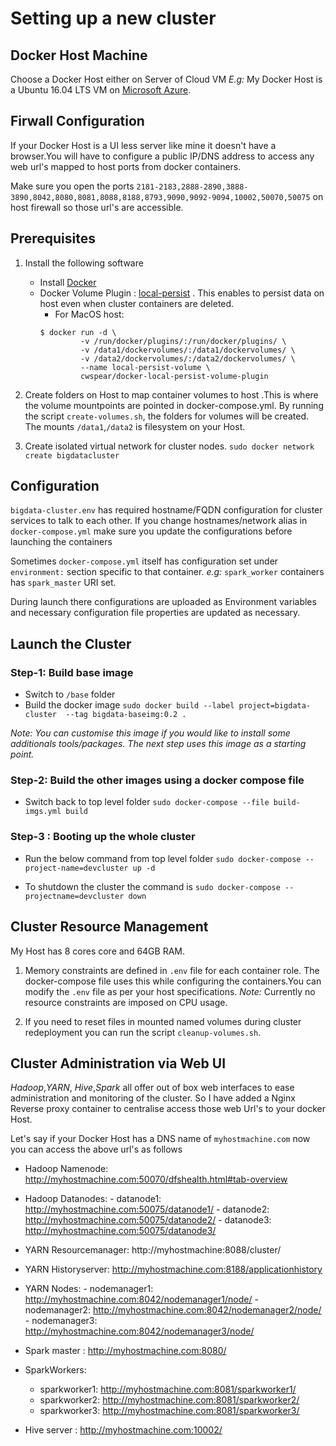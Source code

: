 # Setting up a new cluster

## Docker Host Machine
Choose a Docker Host either on Server of Cloud VM
_E.g:_ My Docker Host is a Ubuntu 16.04 LTS VM on [Microsoft Azure](https://portal.azure.com).

## Firwall Configuration
If your Docker Host is a UI less server like mine it doesn't have a browser.You will have to configure a public IP/DNS address to access any web url's mapped to host ports from docker containers.

Make sure you open the ports `2181-2183,2888-2890,3888-3890,8042,8080,8081,8088,8188,8793,9090,9092-9094,10002,50070,50075` on host firewall so those url's are accessible.

## Prerequisites
1. Install the following software
   - Install [Docker](https://docs.docker.com/engine/installation/linux/docker-ce)
   - Docker Volume Plugin : [local-persist](https://github.com/CWSpear/local-persist) . This enables to persist data on host  even when cluster containers are deleted.
     - For MacOS host:
     ```
     $ docker run -d \
              -v /run/docker/plugins/:/run/docker/plugins/ \
              -v /data1/dockervolumes/:/data1/dockervolumes/ \
              -v /data2/dockervolumes/:/data2/dockervolumes/ \
              --name local-persist-volume \
              cwspear/docker-local-persist-volume-plugin
     ```

2. Create folders on Host to map container volumes to host .This is where the volume mountpoints are pointed in docker-compose.yml.
  By running the script `create-volumes.sh`, the folders for volumes will be created.
  The mounts `/data1`,`/data2` is filesystem on your Host.

3. Create isolated virtual network for cluster nodes.
    `sudo docker network create bigdatacluster`

## Configuration
`bigdata-cluster.env` has required hostname/FQDN configuration for cluster services to talk to each other. If you change hostnames/network alias in `docker-compose.yml` make sure you update the configurations before launching the containers

Sometimes `docker-compose.yml` itself has configuration set under `environment:` section specific to that container.
_e.g:_ `spark_worker` containers has `spark_master` URI set.

During launch there configurations are uploaded as Environment variables and necessary configuration file properties are updated as necessary.


## Launch the Cluster

### Step-1: Build base image
- Switch to `/base` folder
- Build the docker image
`sudo docker build --label project=bigdata-cluster  --tag bigdata-baseimg:0.2 .`

*Note: You can customise this image if you would like to install some additionals tools/packages. The next step uses this image as a starting point.*

### Step-2: Build the other images using a docker compose file
-  Switch back to top level folder
`sudo docker-compose --file build-imgs.yml build`

### Step-3 : Booting up the whole cluster
- Run the below command from top level folder
`sudo docker-compose --project-name=devcluster up -d`

- To shutdown the cluster the command is
`sudo docker-compose --projectname=devcluster down`

## Cluster Resource Management
My Host has 8 cores core and 64GB RAM.

1. Memory constraints are defined in `.env` file for each container role. The docker-compose file uses this while configuring the containers.You can modify the `.env` file as per your host specifications.
_Note:_ Currently no resource constraints are imposed on CPU usage.

2. If you need to reset files in mounted named volumes during cluster redeployment you can run the script `cleanup-volumes.sh`.


## Cluster Administration via Web UI

_Hadoop_,_YARN_, _Hive_,_Spark_ all offer out of box web interfaces to ease administration and monitoring of the cluster. So I have added a Nginx Reverse proxy container to centralise access those web Url's to your docker Host.

Let's say if your Docker Host has a DNS name of `myhostmachine.com` now you can access the above url's as follows


- Hadoop Namenode: http://myhostmachine.com:50070/dfshealth.html#tab-overview
- Hadoop Datanodes:
      - datanode1: http://myhostmachine.com:50075/datanode1/
      - datanode2: http://myhostmachine.com:50075/datanode2/
      - datanode3: http://myhostmachine.com:50075/datanode3/


- YARN Resourcemanager: http://myhostmachine:8088/cluster/
- YARN Historyserver: http://myhostmachine.com:8188/applicationhistory
- YARN Nodes:
      - nodemanager1: http://myhostmachine.com:8042/nodemanager1/node/
      - nodemanager2: http://myhostmachine.com:8042/nodemanager2/node/
      - nodemanager3: http://myhostmachine.com:8042/nodemanager3/node/


- Spark master : http://myhostmachine.com:8080/
- SparkWorkers:
     - sparkworker1: http://myhostmachine.com:8081/sparkworker1/
     - sparkworker2: http://myhostmachine.com:8081/sparkworker2/
     - sparkworker3: http://myhostmachine.com:8081/sparkworker3/

- Hive server : http://myhostmachine.com:10002/
